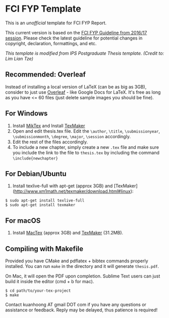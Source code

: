 # FCI FYP Template

This is an *unofficial* template for FCI FYP Report. 

This current version is based on the [FCI FYP Guideline from 2016/17 session](https://github.com/kuanhoong/FCI_FYP_Template/files/804514/85091_Final.Year.Project.Guidelines_V4_20160706.pdf). Please check the latest guideline for potential changes in copyright, declaration, formattings, and etc.

*This template is modified from IPS Postgraduate Thesis template. (Credit to: Lim Lian Tze)*

## Recommended: Overleaf

Instead of installing a local version of LaTeX (can be as big as 3GB), consider to just use [Overleaf](https://www.overleaf.com) - like Google Docs for LaTeX. It's free as long as you have <= 60 files (just delete sample images you should be fine).

## For Windows

1. Install [MikTex](http://miktex.org/download) and Install [TexMaker](http://www.xm1math.net/texmaker/download.html) 
2. Open and edit thesis.tex file. Edit the `\author`, `\title`, `\submissionyear`, `\submissionmonth`, `\degree`, `\major`, `\session` accordingly.
3. Edit the rest of the files accordingly.
4. To include a new chapter, simply create a new `.tex` file and make sure you include the link to the file to `thesis.tex` by including the command `\include{newchapter}`

## For Debian/Ubuntu

1. Install texlive-full with apt-get (approx 3GB) and [TexMaker] (http://www.xm1math.net/texmaker/download.html#linux):

  ```
  $ sudo apt-get install texlive-full
  $ sudo apt-get install texmaker
  ```

## For macOS

1. Install [MacTex](https://tug.org/mactex/) (approx 3GB) and [TexMaker](http://www.xm1math.net/texmaker/download.html#macosx) (31.2MB).

## Compiling with Makefile

Provided you have CMake and pdflatex + bibtex commands properly installed. You can run `make` in the directory and it will generate `thesis.pdf`.

On Mac, it will open the PDF upon completion. Sublime Text users can just build it inside the editor (cmd + b for mac).

  ```
  $ cd path/to/your-tex-project
  $ make
  ```

Contact kuanhoong AT gmail DOT com if you have any questions or assistance or feedback. Reply may be delayed, thus patience is required!
